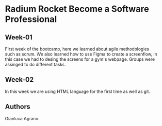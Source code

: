 # Radium Rocket Become a Software Professional

## Week-01
First week of the bootcamp, here we learned about agile methodologies such as scrum. 
We also learned how to use Figma to create a screenflow, in this case we had to desing the
screens for a gym's webpage. Groups were assinged to do different tasks.
## Week-02
In this week we are using HTML language for the first time as well as git.

## Authors
Gianluca Agrano
